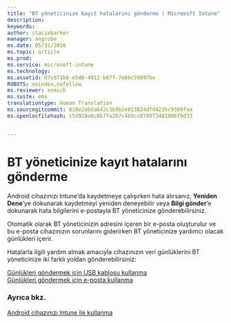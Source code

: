 ```yaml
---
title: "BT yöneticinize kayıt hatalarını gönderme | Microsoft Intune"
description: 
keywords: 
author: staciebarker
manager: angrobe
ms.date: 05/31/2016
ms.topic: article
ms.prod: 
ms.service: microsoft-intune
ms.technology: 
ms.assetid: d7c871b8-e5d8-4912-b87f-7e6bc59897be
ROBOTS: noindex,nofollow
ms.reviewer: esmich
ms.suite: ems
translationtype: Human Translation
ms.sourcegitcommit: 618e2abda642c3b9b2e813824dfd4235c9309faa
ms.openlocfilehash: c5d928e0c0b7fa207c4b9cc078973401006f9d33


---
```



# BT yöneticinize kayıt hatalarını gönderme

Android cihazınızı Intune’da kaydetmeye çalışırken hata alırsanız, **Yeniden Dene**’ye dokunarak kaydetmeyi yeniden deneyebilir veya **Bilgi gönder**’e dokunarak hata bilgilerini e-postayla BT yöneticinize gönderebilirsiniz.

Otomatik olarak BT yöneticinizin adresini içeren bir e-posta oluşturulur ve bu e-posta cihazınızın sorunlarını giderirken BT yöneticinize yardımcı olacak günlükleri içerir.

Hatalarla ilgili yardım almak amacıyla cihazınızın veri günlüklerini BT yöneticinize iki farklı yoldan gönderebilirsiniz:

[Günlükleri göndermek için USB kablosu kullanma](send-diagnostic-data-logs-to-your-it-administrator-using-a-usb-cable-android.md)</br>
[Günlükleri göndermek için e-posta kullanma](send-diagnostic-data-logs-to-your-it-administrator-using-email-android.md)

### Ayrıca bkz.
[Android cihazınızı Intune ile kullanma](using-your-android-device-with-intune.md)



<!--HONumber=Jul16_HO4-->


